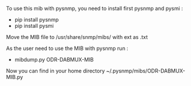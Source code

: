 To use this mib with pysnmp, you need to install first pysnmp and pysmi :
- pip install pysnmp
- pip install pysmi

Move the MIB file to /usr/share/snmp/mibs/ with ext as .txt

As the user need to use the MIB with pysnmp run :
- mibdump.py ODR-DABMUX-MIB

Now you can find in your home directory ~/.pysnmp/mibs/ODR-DABMUX-MIB.py